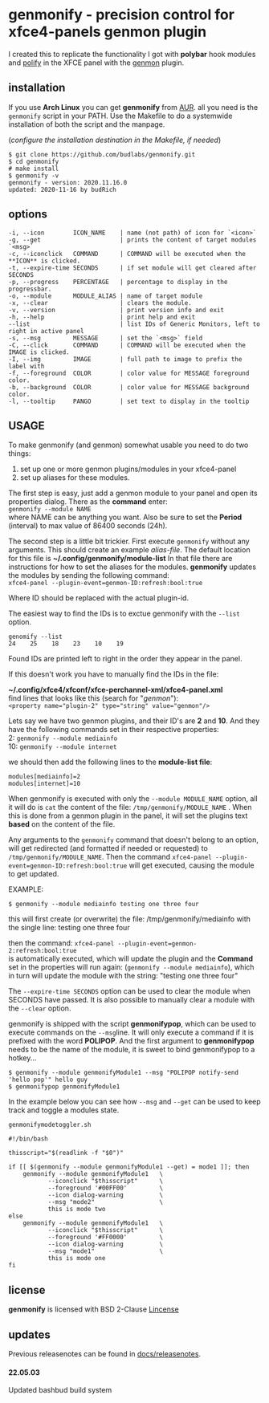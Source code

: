 # genmonify - precision control for xfce4-panels genmon plugin

I created this to replicate the functionality I
got with **polybar** hook modules and [polify] in
the XFCE panel with the [genmon] plugin.

## installation

If you use **Arch Linux** you can get
**genmonify** from [AUR].   all you need is the
`genmonify` script in your PATH. Use the Makefile
to do a systemwide installation of both the script
and the manpage.  

(*configure the installation destination in the Makefile, if needed*)

```
$ git clone https://github.com/budlabs/genmonify.git
$ cd genmonify
# make install
$ genmonify -v
genmonify - version: 2020.11.16.0
updated: 2020-11-16 by budRich
```

[polify]: https://github.com/budlabs/polify
[genmon]: https://gitlab.xfce.org/panel-plugins/xfce4-genmon-plugin
[AUR]: https://aur.archlinux.org/packages/genmonify/

## options

    -i, --icon        ICON_NAME    | name (not path) of icon for `<icon>`
    -g, --get                      | prints the content of target modules `<msg>`
    -c, --iconclick   COMMAND      | COMMAND will be executed when the **ICON** is clicked.
    -t, --expire-time SECONDS      | if set module will get cleared after SECONDS
    -p, --progress    PERCENTAGE   | percentage to display in the progressbar.
    -o, --module      MODULE_ALIAS | name of target module
    -x, --clear                    | clears the module.
    -v, --version                  | print version info and exit  
    -h, --help                     | print help and exit  
    --list                         | list IDs of Generic Monitors, left to right in active panel
    -s, --msg         MESSAGE      | set the `<msg>` field
    -C, --click       COMMAND      | COMMAND will be executed when the IMAGE is clicked.
    -I, --img         IMAGE        | full path to image to prefix the label with
    -f, --foreground  COLOR        | color value for MESSAGE foreground color.
    -b, --background  COLOR        | color value for MESSAGE background color.
    -l, --tooltip     PANGO        | set text to display in the tooltip
## USAGE

To make genmonify (and genmon) somewhat usable you need to do two things:  
1. set up one or more genmon plugins/modules in your xfce4-panel  
2. set up aliases for these modules.  

The first step is easy, just add a genmon module
to your panel and open its properties dialog.
There as the **command** enter:  
`genmonify --module NAME`  
where NAME can be anything you
want. Also be sure to set the **Period**
(interval) to max value of 86400 seconds (24h).

The second step is a little bit trickier. First
execute `genmonify` without any arguments. This
should create an example *alias-file*. The default
location for this file is
**~/.config/genmonify/module-list** In that file
there are instructions for how to set the aliases
for the modules. **genmonify** updates the modules
by sending the following command:  
`xfce4-panel --plugin-event=genmon-ID:refresh:bool:true`  

Where ID should be replaced with the actual plugin-id.

The easiest way to find the IDs is to exctue
genmonify with the `--list` option.  

```
genomify --list
24    25    18    23    10    19
```

Found IDs are printed left to right in the order
they appear in the panel.

If this doesn't work you have to manually find the
IDs in the file:   

**~/.config/xfce4/xfconf/xfce-perchannel-xml/xfce4-panel.xml**  
find lines that looks like this (search for "*genmon*"):  
`<property name="plugin-2" type="string" value="genmon"/>`

Lets say we have two genmon plugins, and their
ID's are **2** and **10**. And they have the
following commands set in their respective
properties:  
2: `genmonify --module mediainfo`   
10: `genmonify --module internet`  

we should then add the following lines to the **module-list file**:  
```
modules[mediainfo]=2
modules[internet]=10
```


When genmonify is executed with only the `--module
MODULE_NAME` option, all it will do is `cat` the
content of the file: `/tmp/genmonify/MODULE_NAME`
. When this is done from a genmon plugin in the
panel, it will set the plugins text **based** on
the content of the file.  

Any arguments to the `genmonify` command that
doesn't belong to an option, will get redirected
(and formatted if needed or requested) to
`/tmp/genmonify/MODULE_NAME`. Then the command
`xfce4-panel --plugin-event=genmon-ID:refresh:bool:true` 
will get executed, causing the module to get updated.

EXAMPLE:  

```
$ genmonify --module mediainfo testing one three four
```

this will first create (or overwrite) the file: /tmp/genmonify/mediainfo
with the single line:
testing one three four

then the command: 
`xfce4-panel --plugin-event=genmon-2:refresh:bool:true`  
is automatically executed, which will update the 
plugin and the **Command** set in the properties 
will run again: (`genmonify --module mediainfo`),
which in turn will update the module with the
string: "testing one three four"


The `--expire-time SECONDS` option can be used to
clear the module when SECONDS have passed. It is
also possible to manually clear a module with the
`--clear` option.  

genmonify is shipped with the script
**genmonifypop**, which can be used to execute
commands on the `--msg`line. It will only execute
a command if it is prefixed with the word
**POLIPOP**. And the first argument to
**genmonifypop** needs to be the name of the
module, it is sweet to bind genmonifypop to a
hotkey...


```
$ genmonify --module genmonifyModule1 --msg "POLIPOP notify-send 'hello pop'" hello guy
$ genmonifypop genmonifyModule1
```

In the example below you can see how `--msg` and
`--get` can be used to keep track and toggle a
modules state.  

`genmonifymodetoggler.sh`  

``` shell
#!/bin/bash

thisscript="$(readlink -f "$0")"

if [[ $(genmonify --module genmonifyModule1 --get) = mode1 ]]; then
    genmonify --module genmonifyModule1   \
           --iconclick "$thisscript"      \
           --foreground '#00FF00'         \
           --icon dialog-warning          \
           --msg "mode2"                  \
           this is mode two
else 
    genmonify --module genmonifyModule1   \
           --iconclick "$thisscript"      \
           --foreground '#FF0000'         \
           --icon dialog-warning          \
           --msg "mode1"                  \
           this is mode one
fi
```
## license

**genmonify** is licensed with BSD 2-Clause [Lincense](LICENSE)

## updates

Previous releasenotes can be found in [docs/releasenotes](docs/releasenotes).  

#### 22.05.03

Updated bashbud build system
